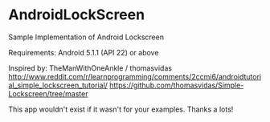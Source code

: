 # AndroidLockScreen
Sample Implementation of Android Lockscreen

Requirements: Android 5.1.1 (API 22) or above

Inspired by:
TheManWithOneAnkle / thomasvidas
http://www.reddit.com/r/learnprogramming/comments/2ccmi6/androidtutorial_simple_lockscreen_tutorial/
https://github.com/thomasvidas/Simple-Lockscreen/tree/master

This app wouldn't exist if it wasn't for your examples. Thanks a lots!
